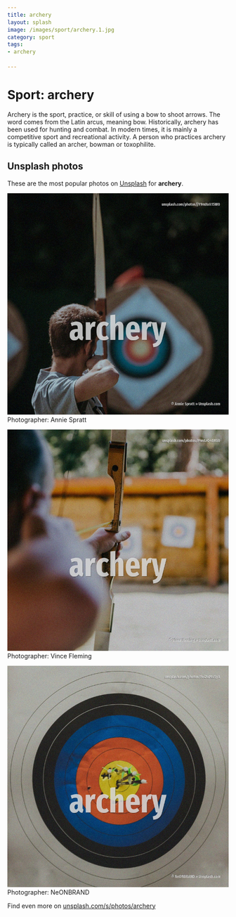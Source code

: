 ```yaml
---
title: archery
layout: splash
image: /images/sport/archery.1.jpg
category: sport
tags:
- archery

---
```

# Sport: archery

Archery is the sport, practice, or skill of using a bow to shoot arrows.
The word comes from the Latin arcus, meaning bow.
Historically, archery has been used for hunting and combat.
In modern times, it is mainly a competitive sport and recreational activity.
A person who practices archery is typically called an archer, bowman or toxophilite.

 
## Unsplash photos
These are the most popular photos on [Unsplash](https://unsplash.com) for **archery**.
 
![archery](/images/sport/archery.1.jpg)
Photographer:  Annie Spratt
 
![archery](/images/sport/archery.2.jpg)
Photographer:  Vince Fleming
 
![archery](/images/sport/archery.3.jpg)
Photographer:  NeONBRAND
 
Find even more on [unsplash.com/s/photos/archery](https://unsplash.com/s/photos/archery)
 
